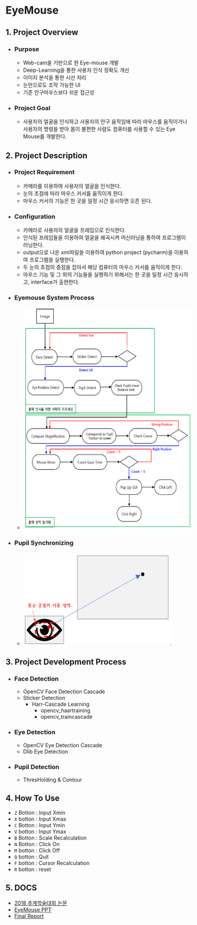 # EyeMouse
## 1. Project Overview 
+ ### Purpose 
  * Web-cam을 기반으로 한 Eye-mouse 개발
  * Deep-Learning을 통한 사용자 인식 정확도 개선
  * 이미지 분석을 통한 시선 처리
  * 눈만으로도 조작 가능한 UI
  * 기존 안구마우스보다 쉬운 접근성

+ ### Project Goal
  - 사용자의 얼굴을 인식하고 사용자의 안구 움직임에 따라 마우스를 움직이거나 사용자의 명령을 받아 몸이 불편한 사람도 컴퓨터를 사용할 수 있는 Eye Mouse를 개발한다.

## 2. Project Description
+ ### Project Requirement
  * 카메라를 이용하여 사용자의 얼굴을 인식한다.
  *	눈의 초점에 따라 마우스 커서를 움직이게 한다.
  *	마우스 커서의 기능은 한 곳을 일정 시간 응시하면 오픈 된다.
+ ### Configuration
  * 카메라로 사용자의 얼굴을 프레임으로 인식한다.
  *	인식된 프레임들을 이용하여 얼굴을 왜곡시켜 머신러닝을 통하여 프로그램이 러닝한다.
  *	output으로 나온 xml파일을 이용하여 python project (pycharm)을 이용하여 프로그램을 실행한다.
  *	두 눈의 초점의 중점을 잡아서 해당 컴퓨터의 마우스 커서를 움직이게 한다.
  *	마우스 기능 및 그 외의 기능들을 실행하기 위해서는 한 곳을 일정 시간 응시하고, interface가 출현한다.
+ ### Eyemouse System Process
  * <img src="docs/Eyemouse_System_Process.png" width="600" height="600">
+ ### Pupil Synchronizing
  * <img src="docs/Pupil_Synchronizing.png" width="400" height="250">

## 3. Project Development Process
+ ### Face Detection
  * OpenCV Face Detection Cascade
  * Sticker Detection
    * Harr-Cascade Learning
      - opencv_haartraining
      - opencv_traincascade
+ ### Eye Detection
  * OpenCV Eye Detection Cascade
  * Dlib Eye Detection
+ ### Pupil Detection
  * ThresHolding & Contour

## 4. How To Use
* `Z` Botton : Input Xmin
* `X` botton : Input Xmax
* `C` Botton : Input Ymin
* `V` botton : Input Ymax
* `B` Botton : Scale Recalculation
* `N` Botton : Click On
* `M` botton : Click Off
* `Q` botton : Quit
* `F` botton : Cursor Recalculation
* `R` botton : reset

## 5. DOCS 
- [2018 추계학술대회 논문](docs/2018추계학술대회논문-아이마우스.pdf)
- [EyeMouse PPT](docs/EyeMousePPT.pdf)
- [Final Report](docs/FinalReport.docx)
